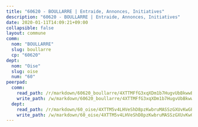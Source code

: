 ```yaml
---
title: "60620 - BOULLARRE | Entraide, Annonces, Initiatives"
description: "60620 - BOULLARRE | Entraide, Annonces, Initiatives"
date: 2020-01-11T14:09:21+09:00
collapsible: false
layout: commune
comm:
  nom: "BOULLARRE"
  slug: boullarre
  cp: "60620"
dept:
  nom: "Oise"
  slug: oise
  num: "60"
peerpad:
  comm:
    read_path: /r/markdown/60620_boullarre/4XTTMFfG3xqXDm1b7HugvUbBkwwBsBmHpwDJXag5xmW6exLuW
    write_path: /w/markdown/60620_boullarre/4XTTMFfG3xqXDm1b7HugvUbBkwwBsBmHpwDJXag5xmW6exLuW-K3TgU6bRuLGcBhoNE2DuJhA1NqE94LmjsWGaiQCmB32oCJt3e9dBATW2NRRtDqvZVsKY7RAJ9vaQ7d1N8cbYpYsiiqJLXGvCvBexKbdXqHamRbC7CukbkyxUzjRdTjnNzwxeTvja
  dept:
    read_path: /r/markdown/60_oise/4XTTM5v4LHVeShD8pzKwbruMASSzGXUvKwGPyPNR6Aq6aruGY
    write_path: /w/markdown/60_oise/4XTTM5v4LHVeShD8pzKwbruMASSzGXUvKwGPyPNR6Aq6aruGY-K3TgTfEPmBuMGxs3WizC7aafmuSUvuvwsE7nM986pS4fEczEhokrfL1mXNtU722XatpEcDhfhLf5xd24JkCKBD4DcQHeF5CYjEkAVzDN3PuQerZfYGZ5zy2XFcJNh2Z1pYjLoQTn
---
```


